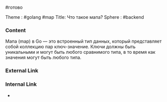 #готово 

Theme : #golang #map
Title: Что такое мапа?
Sphere : #backend

### Content

Мапа (map) в Go — это встроенный тип данных, который представляет собой коллекцию пар ключ-значение. Ключи должны быть уникальными и могут быть любого сравнимого типа, в то время как значения могут быть любого типа.

### External Link



### Internal Link

- 